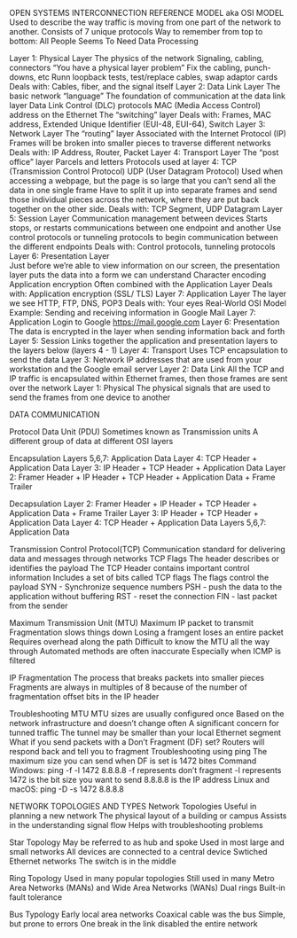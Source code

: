 OPEN SYSTEMS INTERCONNECTION REFERENCE MODEL aka OSI MODEL
Used to describe the way traffic is moving from one part of the network to another.
Consists of 7 unique protocols 
Way to remember from top to bottom:
All People Seems To Need Data Processing

Layer 1: Physical Layer
	The physics of the network
		Signaling, cabling, connectors
	“You have a physical layer problem”
		Fix the cabling, punch-downs, etc
		Runn loopback tests, test/replace cables, swap adaptor cards
	Deals with:
		Cables, fiber, and the signal itself
Layer 2: Data Link Layer
	The basic network “language”
	The foundation of communication at the data link layer
Data Link Control (DLC) protocols
	MAC (Media Access Control) address on the Ethernet
The “switching” layer
Deals with:
Frames, MAC address, Extended Unique Identifier (EUI-48, EUI-64), Switch
Layer 3: Network Layer
	The “routing” layer
	Associated with the Internet Protocol (IP)
	Frames will be broken into smaller pieces to traverse different networks 
	Deals with:
		IP Address, Router, Packet
Layer 4: Transport Layer
	The “post office” layer
		Parcels and letters
	Protocols used at layer 4:
		TCP (Transmission Control Protocol)
		UDP (User Datagram Protocol)
Used when accessing a webpage, but the page is so large that you can’t send all the data in one single frame
Have to split it up into separate frames and send those individual pieces across the network, where they are put back together on the other side. 
	Deals with:
		TCP Segment, UDP Datagram
Layer 5: Session Layer
	Communication management between devices
	Starts stops, or restarts communications between one endpoint and another
Use control protocols or tunneling protocols to begin communication between the different endpoints
	Deals with:
		Control protocols, tunneling protocols
Layer 6: Presentation Layer		
Just before we’re able to view information on our screen, the presentation layer puts the data into a form we can understand
Character encoding
Application encryption 
Often combined with the Application Layer
Deals with:
	Application encryption (SSL/ TLS)
Layer 7: Application Layer
	The layer we see 
	HTTP, FTP, DNS, POP3
	Deals with:
		Your eyes
  Real-World OSI Model Example: Sending and receiving information in Google Mail
Layer 7: Application 
	Login to Google https://mail.google.com
Layer 6: Presentation
	The data is encrypted in the layer when sending information back and forth
Layer 5: Session 
	Links together the application and presentation layers to the layers below (layers 4 - 1)
Layer 4: Transport
	Uses TCP encapsulation to send the data
Layer 3: Network
	IP addresses that are used from your workstation and the Google email server
Layer 2: Data Link
All the TCP and IP traffic is encapsulated within Ethernet frames, then those frames are sent over the network 
Layer 1: Physical 
	The physical signals that are used to send the frames from one device to another 


DATA COMMUNICATION

Protocol Data Unit (PDU)
	Sometimes known as Transmission units
	A different group of data at different OSI layers

Encapsulation 
Layers 5,6,7: Application Data
Layer 4: TCP Header + Application Data
Layer 3: IP Header + TCP Header + Application Data
Layer 2: Framer Header + IP Header + TCP Header + Application Data + Frame Trailer

Decapsulation
Layer 2: Framer Header + IP Header + TCP Header + Application Data + Frame Trailer
Layer 3: IP Header + TCP Header + Application Data
Layer 4: TCP Header + Application Data
Layers 5,6,7: Application Data

Transmission Control Protocol(TCP)
Communication standard for delivering data and messages through networks
TCP Flags
The header describes or identifies the payload
The TCP Header contains important control information
	Includes a set of bits called TCP flags
The flags control the payload
	SYN - Synchronize sequence numbers
 	PSH - push the data to the application without buffering
	RST - reset the connection
	FIN - last packet from the sender

Maximum Transmission Unit (MTU)
Maximum IP packet to transmit
Fragmentation slows things down
	Losing a framgent loses an entire packet
	Requires overhead along the path
Difficult to know the MTU all the way through
	Automated methods are often inaccurate 
	Especially when ICMP is filtered

IP Fragmentation
The process that breaks packets into smaller pieces
Fragments are always in multiples of 8 because of the number of fragmentation offset bits in the IP header

Troubleshooting MTU
MTU sizes are usually configured once 
	Based on the network infrastructure and doesn’t change often
A significant concern for tunned traffic
	The tunnel may be smaller than your local Ethernet segment
What if you send packets with a Don’t Fragment (DF) set?
	Routers will respond back and tell you to fragment
Troubleshooting using ping
	The maximum size you can send when DF is set is 1472 bites 
	Command
	Windows: ping -f -l 1472 8.8.8.8
		-f represents don’t fragment
		-l represents
		1472 is the bit size you want to send
		8.8.8.8 is the IP address 
	Linux and macOS: ping -D -s 1472 8.8.8.8


NETWORK TOPOLOGIES AND TYPES
Network Topologies
Useful in planning a new network
	The physical layout of a building or campus
Assists in the understanding signal flow
	Helps with troubleshooting problems

Star Topology
May be referred to as hub and spoke
Used in most large and small networks
All devices are connected to a central device
Swtiched Ethernet networks
	The switch is in the middle

Ring Topology
Used in many popular topologies
Still used in many Metro Area Networks (MANs) and Wide Area Networks (WANs)
	Dual rings 
	Built-in fault tolerance 

Bus Typology
Early local area networks
	Coaxical cable was the bus
Simple, but prone to errors
	One break in the link disabled the entire network



